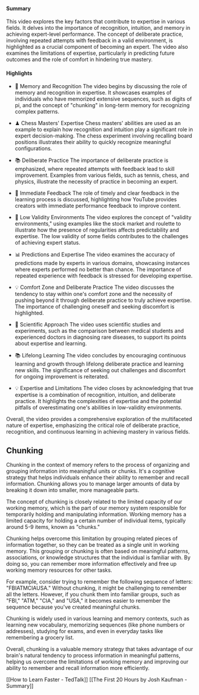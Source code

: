 #### Summary
This video explores the key factors that contribute to expertise in various fields. It delves into the importance of recognition, intuition, and memory in achieving expert-level performance. The concept of deliberate practice, involving repeated attempts with feedback in a valid environment, is highlighted as a crucial component of becoming an expert. The video also examines the limitations of expertise, particularly in predicting future outcomes and the role of comfort in hindering true mastery.

#### Highlights
- 🧠 Memory and Recognition The video begins by discussing the role of memory and recognition in expertise. It showcases examples of individuals who have memorized extensive sequences, such as digits of pi, and the concept of "chunking" in long-term memory for recognizing complex patterns.

- ♟ Chess Masters' Expertise Chess masters' abilities are used as an example to explain how recognition and intuition play a significant role in expert decision-making. The chess experiment involving recalling board positions illustrates their ability to quickly recognize meaningful configurations.

- 📚 Deliberate Practice The importance of deliberate practice is emphasized, where repeated attempts with feedback lead to skill improvement. Examples from various fields, such as tennis, chess, and physics, illustrate the necessity of practice in becoming an expert.

- 🔄 Immediate Feedback The role of timely and clear feedback in the learning process is discussed, highlighting how YouTube provides creators with immediate performance feedback to improve content.

- 🎲 Low Validity Environments The video explores the concept of "validity environments," using examples like the stock market and roulette to illustrate how the presence of regularities affects predictability and expertise. The low validity of some fields contributes to the challenges of achieving expert status.

- 📊 Predictions and Expertise The video examines the accuracy of predictions made by experts in various domains, showcasing instances where experts performed no better than chance. The importance of repeated experience with feedback is stressed for developing expertise.

- 💡 Comfort Zone and Deliberate Practice The video discusses the tendency to stay within one's comfort zone and the necessity of pushing beyond it through deliberate practice to truly achieve expertise. The importance of challenging oneself and seeking discomfort is highlighted.

- 🧪 Scientific Approach The video uses scientific studies and experiments, such as the comparison between medical students and experienced doctors in diagnosing rare diseases, to support its points about expertise and learning.

- 📚 Lifelong Learning The video concludes by encouraging continuous learning and growth through lifelong deliberate practice and learning new skills. The significance of seeking out challenges and discomfort for ongoing improvement is reiterated.

- 💡 Expertise and Limitations The video closes by acknowledging that true expertise is a combination of recognition, intuition, and deliberate practice. It highlights the complexities of expertise and the potential pitfalls of overestimating one's abilities in low-validity environments.

Overall, the video provides a comprehensive exploration of the multifaceted nature of expertise, emphasizing the critical role of deliberate practice, recognition, and continuous learning in achieving mastery in various fields.

## Chunking 
Chunking in the context of memory refers to the process of organizing and grouping information into meaningful units or chunks. It's a cognitive strategy that helps individuals enhance their ability to remember and recall information. Chunking allows you to manage larger amounts of data by breaking it down into smaller, more manageable parts.

The concept of chunking is closely related to the limited capacity of our working memory, which is the part of our memory system responsible for temporarily holding and manipulating information. Working memory has a limited capacity for holding a certain number of individual items, typically around 5-9 items, known as "chunks."

Chunking helps overcome this limitation by grouping related pieces of information together, so they can be treated as a single unit in working memory. This grouping or chunking is often based on meaningful patterns, associations, or knowledge structures that the individual is familiar with. By doing so, you can remember more information effectively and free up working memory resources for other tasks.

For example, consider trying to remember the following sequence of letters: "FBIATMCIAUSA." Without chunking, it might be challenging to remember all the letters. However, if you chunk them into familiar groups, such as "FBI," "ATM," "CIA," and "USA," it becomes easier to remember the sequence because you've created meaningful chunks.

Chunking is widely used in various learning and memory contexts, such as learning new vocabulary, memorizing sequences (like phone numbers or addresses), studying for exams, and even in everyday tasks like remembering a grocery list.

Overall, chunking is a valuable memory strategy that takes advantage of our brain's natural tendency to process information in meaningful patterns, helping us overcome the limitations of working memory and improving our ability to remember and recall information more efficiently.

[[How to Learn Faster - TedTalk]]
[[The First 20 Hours by Josh Kaufman - Summary]]